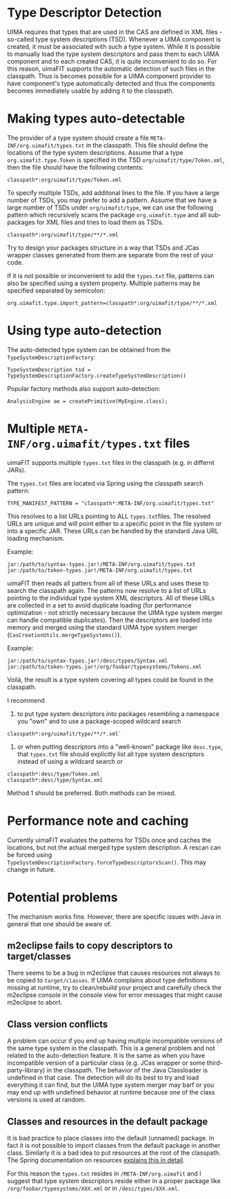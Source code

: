 <h1>Type Descriptor Detection</h1>



UIMA requires that types that are used in the CAS are defined in XML files - so-called type system descriptions (TSD). Whenever a UIMA component is created, it must be associated with such a type system. While it is possible to manually load the type system descriptors and pass them to each
UIMA component and to each created CAS, it is quite inconvenient to do so. For this reason, uimaFIT supports the automatic detection of such files in the classpath. Thus is becomes possible for a UIMA component provider to have component's type automatically detected and thus the components becomes immediately usable by adding it to the classpath.

# Making types auto-detectable #

The provider of a type system should create a file `META-INF/org.uimafit/types.txt` in the classpath. This file should define the locations of the type system descriptions. Assume that a type `org.uimafit.type.Token` is specified  in the TSD `org/uimafit/type/Token.xml`, then the file should have the following contents:

```
classpath*:org/uimafit/type/Token.xml
```

To specify multiple TSDs, add additonal lines to the file. If you have a large number of TSDs, you may prefer to add a pattern. Assume that we have a large number of TSDs under `org/uimafit/type`, we can use the following pattern which recursively scans the package `org.uimafit.type` and all sub-packages for XML files and tries to load them as TSDs.

```
classpath*:org/uimafit/type/**/*.xml
```

Try to design your packages structure in a way that TSDs and JCas wrapper classes generated from them are separate from the rest of your code.

If it is not possible or inconvenient to add the `types.txt` file, patterns can also be specified using a system property. Multiple patterns may be specified separated by semicolon:

```
org.uimafit.type.import_pattern=classpath*:org/uimafit/type/**/*.xml
```

# Using type auto-detection #

The auto-detected type system can be obtained from the `TypeSystemDescriptionFactory`:

```
TypeSystemDescription tsd = TypeSystemDescriptionFactory.createTypeSystemDescription()
```

Popular factory methods also support auto-detection:

```
AnalysisEngine ae = createPrimitive(MyEngine.class);
```

# Multiple `META-INF/org.uimafit/types.txt` files #

uimaFIT supports multiple `types.txt` files in the classpath (e.g. in differnt JARs).

The `types.txt` files are located via Spring using the classpath search pattern:

```
TYPE_MANIFEST_PATTERN = "classpath*:META-INF/org.uimafit/types.txt" 
```

This resolves to a list URLs pointing to ALL `types.txt`files. The resolved URLs are unique and will point either to a specific point in the file system or into a specific JAR. These URLs can be handled by the standard Java URL loading mechanism.

Example:

```
jar:/path/to/syntax-types.jar!/META-INF/org.uimafit/types.txt 
jar:/path/to/token-types.jar!/META-INF/org.uimafit/types.txt
```

uimaFIT then reads all patters from all of these URLs and uses these to search the classpath again. The patterns now resolve to a list of URLs pointing to the individual type system XML descriptors. All of these URLs are collected in a set to avoid duplicate loading (for performance optimization - not strictly necessary because the UIMA type system merger can handle compatible duplicates). Then the descriptors are loaded into memory and merged using the standard UIMA type system merger (`CasCreationUtils.mergeTypeSystems()`).

Example:

```
jar:/path/to/syntax-types.jar!/desc/types/Syntax.xml 
jar:/path/to/token-types.jar!/org/foobar/typesystems/Tokens.xml 
```
Voilá, the result is a type system covering all types could be found in the classpath.

I recommend
  1. to put type system descriptors into packages resembling a namespace you "own" and to use a package-scoped wildcard search
```
classpath*:org/uimafit/type/**/*.xml`
```
  1. or when putting descriptors into a "well-known" package like `desc.type`, that `types.txt` file  should explicitly list all type system descriptors instead of using a wildcard search or
```
classpath*:desc/type/Token.xml 
classpath*:desc/type/Syntax.xml 
```

Method 1 should be preferred. Both methods can be mixed.

# Performance note and caching #

Currently uimaFIT evaluates the patterns for TSDs once and caches the locations, but not the actual merged type system description. A rescan can be forced using `TypeSystemDescriptionFactory.forceTypeDescriptorsScan()`. This may change in future.

# Potential problems #

The mechanism works fine. However, there are specific issues with Java in general that one should be aware of.

## m2eclipse fails to copy descriptors to target/classes ##

There seems to be a bug in m2eclipse that causes resources not always to be copied to `target/classes`. If UIMA complains about type definitions missing at runtime, try to clean/rebuild your project and carefully check the m2eclipse console in the console view for error messages that might cause m2eclipse to abort.

## Class version conflicts ##

A problem can occur if you end up having multiple incompatible versions of the same type system in the classpath. This is a general problem and not related to the auto-detection feature. It is the same as when you have incompatible version of a particular class (e.g. JCas wrapper or some third-party-library) in the classpath. The behavior of the Java Classloader is undefined in that case. The detection will do its best to try and load everything it can find, but the UIMA type system merger may barf or you may end up with undefined behavior at runtime because one of the class versions is used at random.

## Classes and resources in the default package ##

It is bad practice to place classes into the default (unnamed) package. In fact it is not possible to import classes from the default package in another class. Similarly it is a bad idea to put resources at the root of the classpath. The Spring documentation on resources [explains this in detail](http://static.springsource.org/spring/docs/3.0.x/reference/resources.html#resources-app-ctx-wildcards-in-resource-paths).

For this reason the `types.txt` resides in `/META-INF/org.uimafit` and I suggest that type system descriptors reside either in a proper package like `/org/foobar/typesystems/XXX.xml` or in `/desc/types/XXX.xml`.